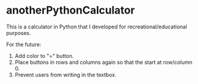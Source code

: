 # anotherPythonCalculator

This is a calculator in Python that I developed for recreational/educational purposes.

For the future:

1. Add color to "=" button.
2. Place buttons in rows and columns again so that the start at row/column 0.
3. Prevent users from writing in the textbox.